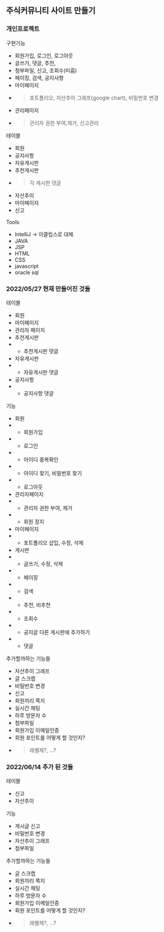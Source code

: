 ## 주식커뮤니티 사이트 만들기

### 개인프로젝트

구현기능

- 회원가입, 로그인, 로그아웃
- 글쓰기, 댓글, 추천,
- 첨부파일, 신고, 조회수(미흡)
- 페이징, 검색, 공지사항
- 마이페이지
- > 포트폴리오, 자산추이 그래프(google chart), 비밀번호 변경
- 관리페이지
- > 관리자 권한 부여,제거, 신고관리

테이블

- 회원
- 공지사항
- 자유게시판
- 추천게시판
- > 각 게시판 댓글 
- 자산추이
- 마이페이지
- 신고


Tools

- IntelliJ -> 이클립스로 대체 
- JAVA
- JSP
- HTML
- CSS
- javascript
- oracle sql

### 2022/05/27 현재 만들어진 것들

테이블
- 회원
- 마이페이지
- 관리자 페이지
- 추천게시판
- - 추천게시판 댓글
- 자유게시판
- - 자유게시판 댓글
- 공지사항
- - 공지사항 댓글

기능
- 회원
- - 회원가입
- - 로그인
- - 아이디 중복확인
- - 아이디 찾기, 비밀번호 찾기
- - 로그아웃
- 관리자페이지
- - 관리자 권한 부여, 제거
- - 회원 정지
- 마이페이지
- - 포트폴리오 삽입, 수정, 삭제
- 게시판
- - 글쓰기, 수정, 삭제
- - 페이징
- - 검색
- - 추천, 비추천
- - 조회수
- - 공지글 다른 게시판에 추가하기
- - 댓글

추가할까하는 기능들
- 자산추이 그래프
- 글 스크랩 
- 비밀번호 변경
- 신고
- 회원끼리 쪽지
- 실시간 채팅
- 하루 방문자 수
- 첨부파일
- 회원가입 이메일인증
- 회원 포인트를 어떻게 할 것인지?
- > 레벨제?, ...?

### 2022/06/14 추가 된 것들

테이블
- 신고
- 자산추이

기능
- 게시글 신고
- 비밀번호 변경
- 자산추이 그래프
- 첨부파일

추가할까하는 기능들
- 글 스크랩 
- 회원끼리 쪽지
- 실시간 채팅
- 하루 방문자 수
- 회원가입 이메일인증
- 회원 포인트를 어떻게 할 것인지?
- > 레벨제?, ...?
